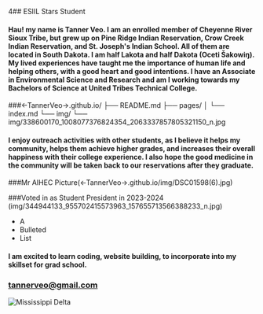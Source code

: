 4## ESIIL Stars Student

#### Hau! my name is Tanner Veo. I am an enrolled member of Cheyenne River Sioux Tribe, but grew up on Pine Ridge Indian Reservation, Crow Creek Indian Reservation, and St. Joseph's Indian School. All of them are located in South Dakota. I am half Lakota and half Dakota (Oceti Šakowiŋ). My lived experiences have taught me the importance of human life and helping others, with a good heart and good intentions. I have an Associate in Environmental Science and Research and am I working towards my Bachelors of Science at United Tribes Technical College.

###<-TannerVeo->.github.io/
├── README.md
├── pages/
│   └── index.md
└── img/
    └── img/338600170_1008077376824354_2063337857805321150_n.jpg

#### I enjoy outreach activities with other students, as I believe it helps my community, helps them achieve higher grades, and increases their overall happiness with their college experience. I also hope the good medicine in the community will be taken back to our reservations after they graduate.

###Mr AIHEC Picture(<-TannerVeo->.github.io/img/DSC01598(6).jpg) 

###Voted in as Student President in 2023-2024 (img/344944133_955702415573963_157655713566388233_n.jpg)


  * A
  * Bulleted
  * List

#### I am excited to learn coding, website building, to incorporate into my skillset for grad school.

### tannerveo@gmail.com



![Mississippi Delta](https://deltax.jpl.nasa.gov/img/delta-google-earth.jpg)
